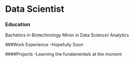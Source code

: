 # Data Scientist

### Education
Bachelors in Biotechnology
Minor in Data Science/ Analytics

###Work Experience
-Hopefully Soon

####Projects
-Learning the fundamentals at the moment


